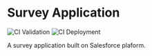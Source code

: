 # Survey Application

![CI Validation](https://github.com/akshaygupta-dev/SurveyApplication/actions/workflows/runFullValidation.yml/badge.svg?branch=master) ![CI Deployment](https://github.com/akshaygupta-dev/SurveyApplication/actions/workflows/runFullDeployment.yml/badge.svg?branch=master)

A survey application built on Salesforce plaform.
